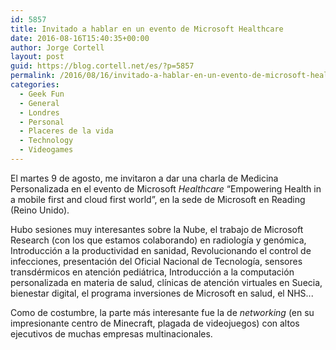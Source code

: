 ```yaml
---
id: 5857
title: Invitado a hablar en un evento de Microsoft Healthcare
date: 2016-08-16T15:40:35+00:00
author: Jorge Cortell
layout: post
guid: https://blog.cortell.net/es/?p=5857
permalink: /2016/08/16/invitado-a-hablar-en-un-evento-de-microsoft-healthcare/
categories:
  - Geek Fun
  - General
  - Londres
  - Personal
  - Placeres de la vida
  - Technology
  - Videogames
---
```

El martes 9 de agosto, me invitaron a dar una charla de Medicina Personalizada en el evento de Microsoft _Healthcare_ “Empowering Health in a mobile first and cloud first world”, en la sede de Microsoft en Reading (Reino Unido).

Hubo sesiones muy interesantes sobre la Nube, el trabajo de Microsoft Research (con los que estamos colaborando) en radiología y genómica, Introducción a la productividad en sanidad, Revolucionando el control de infecciones, presentación del Oficial Nacional de Tecnología, sensores transdérmicos en atención pediátrica, Introducción a la computación personalizada en materia de salud, clínicas de atención virtuales en Suecia, bienestar digital, el programa inversiones de Microsoft en salud, el NHS...

Como de costumbre, la parte más interesante fue la de _networking_ (en su impresionante centro de Minecraft, plagada de videojuegos) con altos ejecutivos de muchas empresas multinacionales.